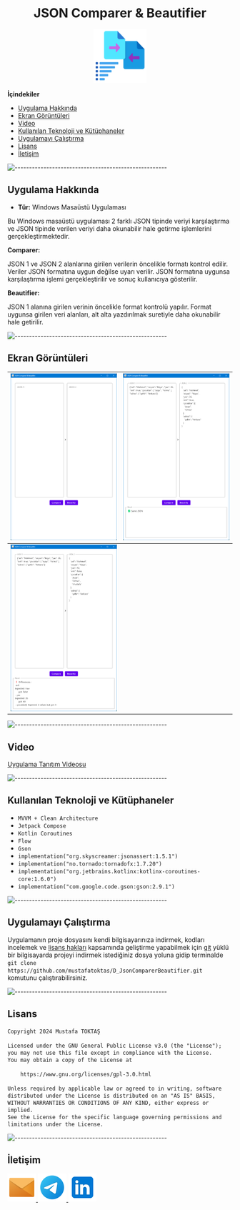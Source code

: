 <h1 align="center">JSON Comparer & Beautifier</h1>

<div align=center>
  <img src="./Readme%20Resources/JSON Comparer & Beautifier Logo.png" alt="Logo" width="120" heigh="120"/>
</div>

**İçindekiler**

- [Uygulama Hakkında](#uygulama-hakkında)
- [Ekran Görüntüleri](#ekran-görüntüleri)
- [Video](#video)
- [Kullanılan Teknoloji ve Kütüphaneler](#kullanılan-teknoloji-ve-kütüphaneler)
- [Uygulamayı Çalıştırma](#uygulamayı-çalıştırma)
- [Lisans](#lisans)
- [İletişim](#i̇letişim)

<img src="./Readme%20Resources/Çizgi.png" alt="-----------------------------------------------------"/>


## Uygulama Hakkında

- **Tür:** Windows Masaüstü Uygulaması

Bu Windows masaüstü uygulaması 2 farklı JSON tipinde veriyi karşılaştırma ve JSON tipinde verilen veriyi daha okunabilir hale getirme işlemlerini gerçekleştirmektedir.

**Comparer:**

JSON 1 ve JSON 2 alanlarına girilen verilerin öncelikle formatı kontrol edilir. Veriler JSON formatına uygun değilse uyarı verilir. JSON formatına uygunsa karşılaştırma işlemi gerçekleştirilir ve sonuç kullanıcıya gösterilir.

**Beautifier:**

JSON 1 alanına girilen verinin öncelikle format kontrolü yapılır. Format uygunsa girilen veri alanları, alt alta yazdırılmak suretiyle daha okunabilir hale getirilir.

<img src="./Readme%20Resources/Çizgi.png" alt="-----------------------------------------------------"/>


## Ekran Görüntüleri

| ![Ekran Görüntüsü 1](./Readme%20Resources/Ekran%20Görüntüleri/Ekran%20görüntüsü%201.png) | ![Ekran Görüntüsü 2](./Readme%20Resources/Ekran%20Görüntüleri/Ekran%20görüntüsü%202.png) |
|     ------------------------------------------------------------------------------       |     ------------------------------------------------------------------------------       |
| ![Ekran Görüntüsü 3](./Readme%20Resources/Ekran%20Görüntüleri/Ekran%20görüntüsü%203.png) |                                                                                          |

<img src="./Readme%20Resources/Çizgi.png" alt="-----------------------------------------------------"/>


## Video

[Uygulama Tanıtım Videosu](https://youtu.be/Dax1xayBxjw)

<img src="./Readme%20Resources/Çizgi.png" alt="-----------------------------------------------------"/>


## Kullanılan Teknoloji ve Kütüphaneler

- `MVVM + Clean Architecture`
- `Jetpack Compose`
- `Kotlin Coroutines`
- `Flow`
- `Gson`
- `implementation("org.skyscreamer:jsonassert:1.5.1")`
- `implementation("no.tornado:tornadofx:1.7.20")`
- `implementation("org.jetbrains.kotlinx:kotlinx-coroutines-core:1.6.0")`
- `implementation("com.google.code.gson:gson:2.9.1")`

<img src="./Readme%20Resources/Çizgi.png" alt="-----------------------------------------------------"/>


## Uygulamayı Çalıştırma

Uygulamanın proje dosyasını kendi bilgisayarınıza indirmek, kodları incelemek ve
[lisans hakları](https://www.gnu.org/licenses/gpl-3.0.html) kapsamında geliştirme
yapabilmek için [git](https://git-scm.com) yüklü bir bilgisayarda projeyi indirmek
istediğiniz dosya yoluna gidip terminalde
`git clone https://github.com/mustafatoktas/D_JsonComparerBeautifier.git`
komutunu çalıştırabilirsiniz.

<img src="./Readme%20Resources/Çizgi.png" alt="-----------------------------------------------------"/>


## Lisans

    Copyright 2024 Mustafa TOKTAŞ

    Licensed under the GNU General Public License v3.0 (the "License");
    you may not use this file except in compliance with the License.
    You may obtain a copy of the License at

        https://www.gnu.org/licenses/gpl-3.0.html

    Unless required by applicable law or agreed to in writing, software
    distributed under the License is distributed on an "AS IS" BASIS,
    WITHOUT WARRANTIES OR CONDITIONS OF ANY KIND, either express or implied.
    See the License for the specific language governing permissions and
    limitations under the License.

<img src="./Readme%20Resources/Çizgi.png" alt="-----------------------------------------------------"/>


## İletişim

<a href="mailto:info@mustafatoktas.com" target="_blank"> <img src="./Readme Resources/İletişim/Mail.png" alt="Mail" width="64" heigh="64"/> </a>
<a href="https://t.me/mustafatoktas00" target="_blank"> <img src="./Readme Resources/İletişim/Telegram.png" alt="Telegram" width="64" heigh="64"/> </a>
<a href="https://www.linkedin.com/in/mustafatoktas/" target="_blank"> <img src="./Readme Resources/İletişim/LinkedIn.png" alt="LinkedIn" width="64" heigh="64"/> </a>
